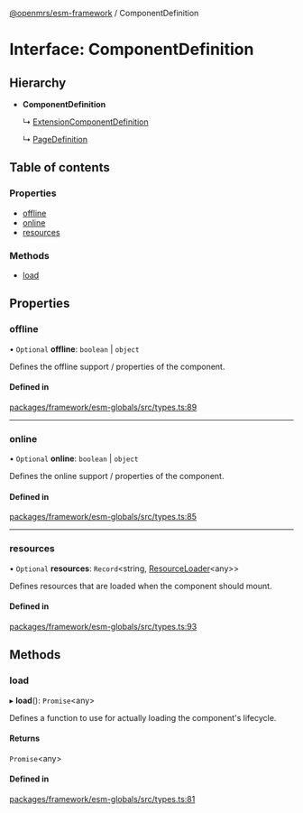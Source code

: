 [@openmrs/esm-framework](../API.md) / ComponentDefinition

# Interface: ComponentDefinition

## Hierarchy

- **ComponentDefinition**

  ↳ [ExtensionComponentDefinition](extensioncomponentdefinition.md)

  ↳ [PageDefinition](pagedefinition.md)

## Table of contents

### Properties

- [offline](componentdefinition.md#offline)
- [online](componentdefinition.md#online)
- [resources](componentdefinition.md#resources)

### Methods

- [load](componentdefinition.md#load)

## Properties

### offline

• `Optional` **offline**: `boolean` \| `object`

Defines the offline support / properties of the component.

#### Defined in

[packages/framework/esm-globals/src/types.ts:89](https://github.com/openmrs/openmrs-esm-core/blob/master/packages/framework/esm-globals/src/types.ts#L89)

___

### online

• `Optional` **online**: `boolean` \| `object`

Defines the online support / properties of the component.

#### Defined in

[packages/framework/esm-globals/src/types.ts:85](https://github.com/openmrs/openmrs-esm-core/blob/master/packages/framework/esm-globals/src/types.ts#L85)

___

### resources

• `Optional` **resources**: `Record`<string, [ResourceLoader](resourceloader.md)<any\>\>

Defines resources that are loaded when the component should mount.

#### Defined in

[packages/framework/esm-globals/src/types.ts:93](https://github.com/openmrs/openmrs-esm-core/blob/master/packages/framework/esm-globals/src/types.ts#L93)

## Methods

### load

▸ **load**(): `Promise`<any\>

Defines a function to use for actually loading the component's lifecycle.

#### Returns

`Promise`<any\>

#### Defined in

[packages/framework/esm-globals/src/types.ts:81](https://github.com/openmrs/openmrs-esm-core/blob/master/packages/framework/esm-globals/src/types.ts#L81)
